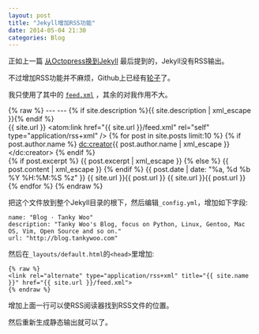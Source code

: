 ```yaml
---
layout: post
title: "Jekyll增加RSS功能"
date: 2014-05-04 21:30
categories: Blog
---
```


正如上一篇 [从Octopress换到Jekyll](http://blog.tankywoo.com/blog/2014/05/03/change-from-octopress-to-jekyll.html) 最后提到的，Jekyll没有RSS输出。

不过增加RSS功能并不麻烦，Github上已经有[轮子](https://github.com/snaptortoise/jekyll-rss-feeds)了。

我只使用了其中的 [`feed.xml`](https://raw.githubusercontent.com/snaptortoise/jekyll-rss-feeds/master/feed.xml) ，其余的对我作用不大。

{% raw %}
    ---
    ---
    <?xml version="1.0" encoding="UTF-8"?>
    <rss version="2.0" xmlns:atom="http://www.w3.org/2005/Atom" xmlns:dc="http://purl.org/dc/elements/1.1/">
        <channel>
            <title>{{ site.name | xml_escape }}</title>
            <description>{% if site.description %}{{ site.description | xml_escape }}{% endif %}</description>      
            <link>{{ site.url }}</link>
            <atom:link href="{{ site.url }}/feed.xml" rel="self" type="application/rss+xml" />
            {% for post in site.posts limit:10 %}
                <item>
                    <title>{{ post.title | xml_escape }}</title>
                    {% if post.author.name %}
                        <dc:creator>{{ post.author.name | xml_escape }}</dc:creator>
                    {% endif %}        
                    {% if post.excerpt %}
                        <description>{{ post.excerpt | xml_escape }}</description>
                    {% else %}
                        <description>{{ post.content | xml_escape }}</description>
                    {% endif %}
                    <pubDate>{{ post.date | date: "%a, %d %b %Y %H:%M:%S %z" }}</pubDate>
                    <link>{{ site.url }}{{ post.url }}</link>
                    <guid isPermaLink="true">{{ site.url }}{{ post.url }}</guid>
                </item>
            {% endfor %}
        </channel>
    </rss>
{% endraw %}

把这个文件放到整个Jekyll目录的根下，然后编辑`_config.yml`，增加如下字段:

	name: "Blog · Tanky Woo"
	description: "Tanky Woo's Blog, focus on Python, Linux, Gentoo, Mac OS, Vim, Open Source and so on."
	url: "http://blog.tankywoo.com"

然后在`_layouts/default.html`的`<head>`里增加:

	{% raw %}
	<link rel="alternate" type="application/rss+xml" title="{{ site.name }}" href="{{ site.url }}/feed.xml">
	{% endraw %}

增加上面一行可以使RSS阅读器找到RSS文件的位置。

然后重新生成静态输出就可以了。


